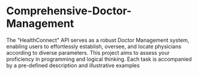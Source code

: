 # Comprehensive-Doctor-Management
The "HealthConnect" API serves as a robust Doctor Management system, enabling users to effortlessly establish, oversee, and locate physicians according to diverse parameters. This project aims to assess your proficiency in programming and logical thinking. Each task is accompanied by a pre-defined description and illustrative examples
